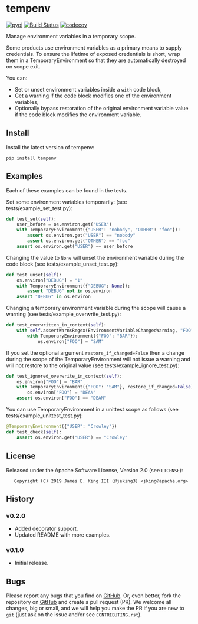 # tempenv

[![pypi](https://img.shields.io/pypi/v/tempenv.svg)](https://pypi.python.org/pypi/tempenv)
[![Build Status](https://travis-ci.org/jeking3/tempenv.svg?branch=master)](https://travis-ci.org/jeking3/tempenv)
[![codecov](https://codecov.io/gh/jeking3/tempenv/branch/master/graph/badge.svg)](https://codecov.io/gh/jeking3/tempenv)

Manage environment variables in a temporary scope.

Some products use environment variables as a primary means to supply
credentials.  To ensure the lifetime of exposed credentials is short,
wrap them in a TemporaryEnvironment so that they are automatically
destroyed on scope exit.

You can:

- Set or unset environment variables inside a ``with`` code block,
- Get a warning if the code block modifies one of the environment
  variables,
- Optionally bypass restoration of the original environment variable
  value if the code block modifies the environment variable.

## Install

Install the latest version of tempenv:

```
pip install tempenv
```

## Examples

Each of these examples can be found in the tests.

Set some environment variables temporarily:
(see tests/example_set_test.py):

```python
def test_set(self):
    user_before = os.environ.get("USER")
    with TemporaryEnvironment({"USER": "nobody", "OTHER": "foo"}):
        assert os.environ.get("USER") == "nobody"
        assert os.environ.get("OTHER") == "foo"
    assert os.environ.get("USER") == user_before
```

Changing the value to ``None`` will unset the environment variable during
the code block
(see tests/example_unset_test.py):

```python
def test_unset(self):
    os.environ["DEBUG"] = "1"
    with TemporaryEnvironment({"DEBUG": None}):
        assert "DEBUG" not in os.environ
    assert "DEBUG" in os.environ
```

Changing a temporary environment variable during the scope will cause a
warning
(see tests/example_overwrite_test.py):

```python
def test_overwritten_in_context(self):
    with self.assertWarnsRegex(EnvironmentVariableChangedWarning, "FOO"):
        with TemporaryEnvironment({"FOO": "BAR"}):
            os.environ["FOO"] = "SAM"
```

If you set the optional argument ``restore_if_changed=False`` then a change
during the scope of the TemporaryEnvironment will not issue a warning and will
not restore to the original value
(see tests/example_ignore_test.py):

```python
def test_ignored_overwrite_in_context(self):
    os.environ["FOO"] = "BAR"
    with TemporaryEnvironment({"FOO": "SAM"}, restore_if_changed=False):
        os.environ["FOO"] = "DEAN"
    assert os.environ["FOO"] == "DEAN"
```

You can use TemporaryEnvironment in a unittest scope as follows
(see tests/example_unittest_test.py):

```python
@TemporaryEnvironment({"USER": "Crowley"})
def test_check(self):
    assert os.environ.get("USER") == "Crowley"
```

## License

Released under the Apache Software License, Version 2.0 (see `LICENSE`):

```
   Copyright (C) 2019 James E. King III (@jeking3) <jking@apache.org>
```

## History

### v0.2.0

- Added decorator support.
- Updated README with more examples.

### v0.1.0

- Initial release.

## Bugs

Please report any bugs that you find on [GitHub](https://github.com/jeking3/tempenv/issues).
Or, even better, fork the repository on [GitHub](https://github.com/jeking3/tempenv)
and create a pull request (PR). We welcome all changes, big or small, and we
will help you make the PR if you are new to `git` (just ask on the issue and/or
see `CONTRIBUTING.rst`).
